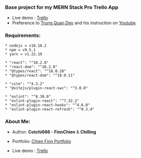 ### Base project for my MERN Stack Pro Trello App 
- Live demo : [Trello](https://trello-mernstack.vercel.app/)
- Preference to [Trung Quan Dev](https://github.com/trungquandev) and his instruction on [Youtube](https://youtube.com/playlist?list=PLP6tw4Zpj-RJP2-YrhtkWqObMQ-AA4TDy&si=b3ysEkkcikHvfDY0)

### Requirements: 

```
* nodejs = v18.18.2
* npm = v9.5.1
* yarn = v1.22.19

* "react": "^18.2.0"
* "react-dom": "^18.2.0"
* "@types/react": "^18.0.28"
* "@types/react-dom": "^18.0.11"

* "vite": "^4.3.2"
* "@vitejs/plugin-react-swc": "^3.0.0"

* "eslint": "^8.38.0"
* "eslint-plugin-react": "^7.32.2"
* "eslint-plugin-react-hooks": "^4.6.0"
* "eslint-plugin-react-refresh": "^0.3.4"
```

### About Me:

- Author: **Cotchi666 - FinnChien** & **Chilling**

- Portfolio: [Chien Finn Portfolio](portfoliochie.onrender.com/)

- Live demo : [Trello](https://trello-mernstack.vercel.app/)

